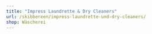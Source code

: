 ```yaml
---
title: "Impress Laundrette & Dry Cleaners"
url: /skibbereen/impress-laundrette-und-dry-cleaners/
shop: Wäscherei
---
```

